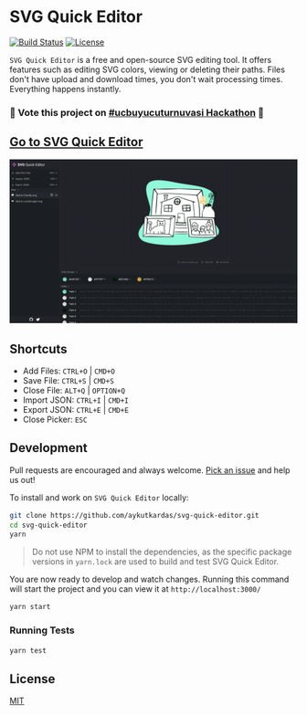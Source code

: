 # SVG Quick Editor

[![Build Status](https://github.com/aykutkardas/svg-quick-editor/workflows/build/badge.svg?color=%25234fc921)](https://github.com/aykutkardas/svg-quick-editor/actions)
[![License](https://img.shields.io/badge/License-MIT-green.svg?color=%234fc921)](https://opensource.org/licenses/MIT)

`SVG Quick Editor` is a free and open-source SVG editing tool. It offers features such as editing
SVG colors, viewing or deleting their paths. Files don't have upload and download times, you don't
wait processing times. Everything happens instantly.

### 🎉 Vote this project on [#ucbuyucuturnuvasi Hackathon](https://ucbuyucuturnuvasi.com/projeler/svg-quick-editor) 🎉

## [Go to **SVG Quick Editor**](https://svg-quick-editor.surge.sh/)

![Preview](https://github.com/aykutkardas/svg-quick-editor/raw/main/preview.png)

## Shortcuts

- Add Files: `CTRL+O` | `CMD+O`
- Save File: `CTRL+S` | `CMD+S`
- Close File: `ALT+Q` | `OPTION+Q`
- Import JSON: `CTRL+I` | `CMD+I`
- Export JSON: `CTRL+E` | `CMD+E`
- Close Picker: `ESC`

## Development

Pull requests are encouraged and always welcome.
[Pick an issue](https://github.com/aykutkardas/svg-quick-editor/issues?q=is%3Aissue+is%3Aopen+sort%3Aupdated-desc)
and help us out!

To install and work on `SVG Quick Editor` locally:

```bash
git clone https://github.com/aykutkardas/svg-quick-editor.git
cd svg-quick-editor
yarn
```

> Do not use NPM to install the dependencies, as the specific package versions in `yarn.lock` are
> used to build and test SVG Quick Editor.

You are now ready to develop and watch changes. Running this command will start the project and you
can view it at `http://localhost:3000/`

```bash
yarn start
```

### Running Tests

```bash
yarn test
```

## License

[MIT](https://github.com/aykutkardas/svg-quick-editor/blob/main/LICENSE)
